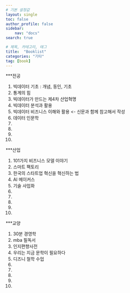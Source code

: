 ```yaml
---
# 기본 설정값
layout: single
toc: false
author_profile: false
sidebar:
    nav: "docs"
search: true

# 제목, 카테고리, 태그
title:  "Booklist"
categories: "기타"
tag: [book]
---
```


***전공
1. 빅데이터 기초 : 개념, 동인, 기초
2. 통계의 힘
3. 빅데이터가 만드는 제4차 산업혁명
4. 빅데이터 분석과 활용
5. 빅데이터 비즈니스 이해와 활용 <- 신문과 함께 참고해서 작성
6. 데이터 인문학
7. 
8. 
9. 
10. 


***산업
1. 101가지 비즈니스 모델 이야기
2. 스마트 팩토리
3. 한국의 스타트업 혁신을 혁신하는 법
4. AI 메이커스
5. 기술 사업화
6. 
7. 
8. 
9. 
10. 

***교양
1. 30분 경영학
2. mba 필독서 
3. 인지편향사전
4. 우리는 지금 문학이 필요하다
5. 디즈니 철학 수업
6. 
7. 
8. 
9. 
10. 